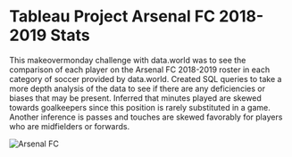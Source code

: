 # **Tableau Project Arsenal FC 2018-2019 Stats**

This makeovermonday challenge with data.world was to see the comparison of each player on the Arsenal FC 2018-2019 roster in each category of soccer provided by data.world. Created SQL queries to take a more depth analysis of the data to see if there are any deficiencies or biases that may be present. Inferred that minutes played are skewed towards goalkeepers since this position is rarely substituted in a game. Another inference is passes and touches are skewed favorably for players who are midfielders or forwards.


![Arsenal FC](https://user-images.githubusercontent.com/46352240/64827645-1a51fb80-d593-11e9-9229-df74e23f877e.jpg)

